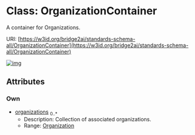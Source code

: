 
# Class: OrganizationContainer

A container for Organizations.

URI: [https://w3id.org/bridge2ai/standards-schema-all/OrganizationContainer](https://w3id.org/bridge2ai/standards-schema-all/OrganizationContainer)


[![img](https://yuml.me/diagram/nofunky;dir:TB/class/[Organization]<organizations%200..*-++[OrganizationContainer],[Organization])](https://yuml.me/diagram/nofunky;dir:TB/class/[Organization]<organizations%200..*-++[OrganizationContainer],[Organization])

## Attributes


### Own

 * [organizations](organizations.md)  <sub>0..\*</sub>
     * Description: Collection of associated organizations.
     * Range: [Organization](Organization.md)
